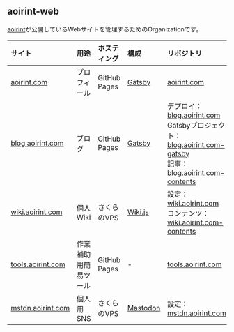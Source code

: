 ## aoirint-web

[aoirint](https://github.com/aoirint)が公開しているWebサイトを管理するためのOrganizationです。

|サイト|用途|ホスティング|構成|リポジトリ|
|:--|:--|:--|:--|:--|
|[aoirint.com](https://aoirint.com)|プロフィール|GitHub Pages|[Gatsby](https://www.gatsbyjs.com)|[aoirint.com](https://github.com/aoirint-web/aoirint.com)|
|[blog.aoirint.com](https://blog.aoirint.com)|ブログ|GitHub Pages|[Gatsby](https://www.gatsbyjs.com)|デプロイ：[blog.aoirint.com](https://github.com/aoirint-web/blog.aoirint.com)<br>Gatsbyプロジェクト：[blog.aoirint.com-gatsby](https://github.com/aoirint-web/blog.aoirint.com-gatsby)<br>記事：[blog.aoirint.com-contents](https://github.com/aoirint-web/blog.aoirint.com-contents)|
|[wiki.aoirint.com](https://wiki.aoirint.com)|個人Wiki|さくらのVPS|[Wiki.js](https://js.wiki)|設定：[wiki.aoirint.com](https://github.com/aoirint-web/wiki.aoirint.com)<br>コンテンツ：[wiki.aoirint.com-contents](https://github.com/aoirint-web/wiki.aoirint.com-contents)|
|[tools.aoirint.com](https://tools.aoirint.com)|作業補助用簡易ツール|GitHub Pages|-|[tools.aoirint.com](https://github.com/aoirint-web/tools.aoirint.com)|
|[mstdn.aoirint.com](https://mstdn.aoirint.com)|個人用SNS|さくらのVPS|[Mastodon](https://joinmastodon.org/)|設定：[mstdn.aoirint.com](https://github.com/aoirint-web/mstdn.aoirint.com)|


<!--

**Here are some ideas to get you started:**

🙋‍♀️ A short introduction - what is your organization all about?
🌈 Contribution guidelines - how can the community get involved?
👩‍💻 Useful resources - where can the community find your docs? Is there anything else the community should know?
🍿 Fun facts - what does your team eat for breakfast?
🧙 Remember, you can do mighty things with the power of [Markdown](https://docs.github.com/github/writing-on-github/getting-started-with-writing-and-formatting-on-github/basic-writing-and-formatting-syntax)
-->
